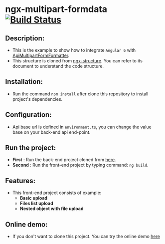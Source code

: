 # ngx-multipart-formdata [![Build Status](https://travis-ci.org/redplane/ApiMultipartFormFormatter.svg?branch=master)](https://travis-ci.org/redplane/ApiMultipartFormFormatter)

## Description:
* This is the example to show how to integrate `Angular 6` with [ApiMultipartFormFormatter](https://github.com/redplane/ApiMultipartFormFormatter).
* This structure is cloned from [ngx-structure](https://github.com/redplane/ngx-structure/tree/angular-6). You can refer to its document to understand the code structure.

## Installation:
* Run the command `npm install` after clone this repository to install project's dependencies.

## Configuration:
* Api base url is defined in `environment.ts`, you can change the value base on your back-end api end-point.

## Run the project:
* **First** : Run the back-end project cloned from [here](https://github.com/redplane/ApiMultipartFormFormatter/tree/master/example/back-end/ApiBackEnd).
* **Second** : Run the front-end project by typing command: `ng build`.

## Features:
* This front-end project consists of example:
    * **Basic upload**
    * **Files list upload**
    * **Nested object with file upload**

## Online demo:
* If you don't want to clone this project. You can try the online demo [here](https://ngx-multipart-form-data.firebaseapp.com/)
